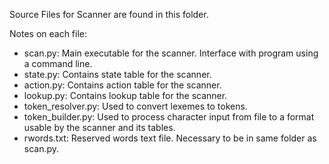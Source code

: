 Source Files for Scanner are found in this folder.

Notes on each file:
- scan.py: Main executable for the scanner. Interface with program using a command line.
- state.py: Contains state table for the scanner.
- action.py: Contains action table for the scanner.
- lookup.py: Contains lookup table for the scanner.
- token_resolver.py: Used to convert lexemes to tokens.
- token_builder.py: Used to process character input from file to a format usable by the scanner and its tables.
- rwords.txt: Reserved words text file. Necessary to be in same folder as scan.py.
